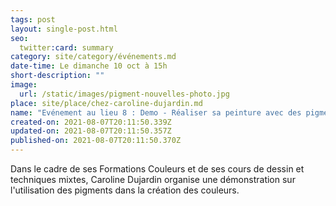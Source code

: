 ```yaml
---
tags: post
layout: single-post.html
seo:
  twitter:card: summary
category: site/category/événements.md
date-time: Le dimanche 10 oct à 15h
short-description: ""
image:
  url: /static/images/pigment-nouvelles-photo.jpg
place: site/place/chez-caroline-dujardin.md
name: "Evénement au lieu 8 : Demo - Réaliser sa peinture avec des pigments"
created-on: 2021-08-07T20:11:50.339Z
updated-on: 2021-08-07T20:11:50.357Z
published-on: 2021-08-07T20:11:50.370Z
---
```

Dans le cadre de ses Formations Couleurs et de ses cours de dessin et techniques mixtes, Caroline Dujardin organise une démonstration sur l'utilisation des pigments dans la création des couleurs.